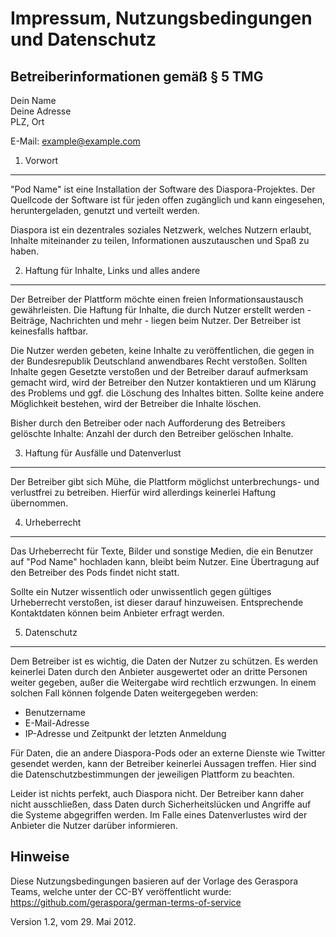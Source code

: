 Impressum, Nutzungsbedingungen und Datenschutz
==============================================

Betreiberinformationen gemäß § 5 TMG
------------------------------------

Dein Name  
Deine Adresse  
PLZ, Ort  

E-Mail: example@example.com

1. Vorwort
----------

"Pod Name" ist eine Installation der Software des Diaspora-Projektes. Der
Quellcode der Software ist für jeden offen zugänglich und kann eingesehen,
heruntergeladen, genutzt und verteilt werden.

Diaspora ist ein dezentrales soziales Netzwerk, welches Nutzern erlaubt, Inhalte
miteinander zu teilen, Informationen auszutauschen und Spaß zu haben.

2. Haftung für Inhalte, Links und alles andere
----------------------------------------------

Der Betreiber der Plattform möchte einen freien Informationsaustausch
gewährleisten. Die Haftung für Inhalte, die durch Nutzer erstellt werden -
Beiträge, Nachrichten und mehr - liegen beim Nutzer. Der Betreiber ist
keinesfalls haftbar.

Die Nutzer werden gebeten, keine Inhalte zu veröffentlichen, die gegen in der
Bundesrepublik Deutschland anwendbares Recht verstoßen. Sollten Inhalte gegen
Gesetzte verstoßen und der Betreiber darauf aufmerksam gemacht wird, wird der
Betreiber den Nutzer kontaktieren und um Klärung des Problems und ggf. die
Löschung des Inhaltes bitten. Sollte keine andere Möglichkeit bestehen, wird
der Betreiber die Inhalte löschen.

Bisher durch den Betreiber oder nach Aufforderung des Betreibers gelöschte
Inhalte: Anzahl der durch den Betreiber gelöschen Inhalte.

3. Haftung für Ausfälle und Datenverlust
----------------------------------------

Der Betreiber gibt sich Mühe, die Plattform möglichst unterbrechungs- und 
verlustfrei zu betreiben. Hierfür wird allerdings keinerlei Haftung übernommen.

4. Urheberrecht
---------------

Das Urheberrecht für Texte, Bilder und sonstige Medien, die ein Benutzer auf
"Pod Name" hochladen kann, bleibt beim Nutzer. Eine Übertragung auf den
Betreiber des Pods findet nicht statt.

Sollte ein Nutzer wissentlich oder unwissentlich gegen gültiges Urheberrecht
verstoßen, ist dieser darauf hinzuweisen. Entsprechende Kontaktdaten können
beim Anbieter erfragt werden.

5. Datenschutz
--------------

Dem Betreiber ist es wichtig, die Daten der Nutzer zu schützen. Es werden
keinerlei Daten durch den Anbieter ausgewertet oder an dritte Personen weiter
gegeben, außer die Weitergabe wird rechtlich erzwungen. In einem solchen Fall
können folgende Daten weitergegeben werden:

  * Benutzername
  * E-Mail-Adresse
  * IP-Adresse und Zeitpunkt der letzten Anmeldung

Für Daten, die an andere Diaspora-Pods oder an externe Dienste wie Twitter
gesendet werden, kann der Betreiber keinerlei Aussagen treffen. Hier sind die
Datenschutzbestimmungen der jeweiligen Plattform zu beachten.

Leider ist nichts perfekt, auch Diaspora nicht. Der Betreiber kann daher nicht
ausschließen, dass Daten durch Sicherheitslücken und Angriffe auf die Systeme
abgegriffen werden. Im Falle eines Datenverlustes wird der Anbieter die Nutzer
darüber informieren.

Hinweise
--------

Diese Nutzungsbedingungen basieren auf der Vorlage des Geraspora Teams, welche
unter der CC-BY veröffentlicht wurde:
https://github.com/geraspora/german-terms-of-service

Version 1.2, vom 29. Mai 2012.
